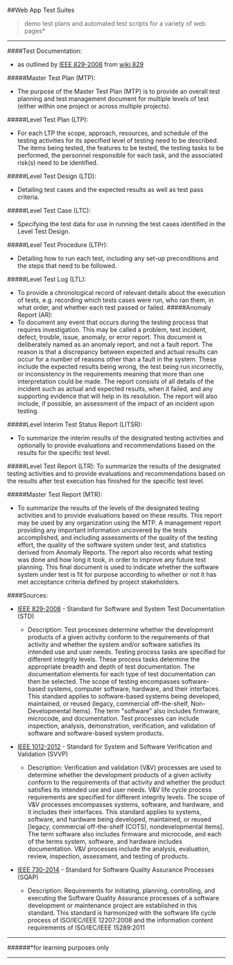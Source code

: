 ##Web App Test Suites
> demo test plans and automated test scripts for a variety of web pages*
_____________________________________________

####Test Documentation:
- as outlined by [IEEE 829-2008] from [wiki 829]

#####Master Test Plan (MTP): 
- The purpose of the Master Test Plan (MTP) is to provide an overall test planning and test management document for multiple levels of test (either within one project or across multiple projects).

#####Level Test Plan (LTP): 
- For each LTP the scope, approach, resources, and schedule of the testing activities for its specified level of testing need to be described. The items being tested, the features to be tested, the testing tasks to be performed, the personnel responsible for each task, and the associated risk(s) need to be identified.

#####Level Test Design (LTD): 
- Detailing test cases and the expected results as well as test pass criteria.

#####Level Test Case (LTC): 
- Specifying the test data for use in running the test cases identified in the Level Test Design.

#####Level Test Procedure (LTPr): 
- Detailing how to run each test, including any set-up preconditions and the steps that need to be followed.

#####Level Test Log (LTL): 
- To provide a chronological record of relevant details about the execution of tests, e.g. recording which tests cases were run, who ran them, in what order, and whether each test passed or failed.
#####Anomaly Report (AR): 
- To document any event that occurs during the testing process that requires investigation. This may be called a problem, test incident, defect, trouble, issue, anomaly, or error report. This document is deliberately named as an anomaly report, and not a fault report. The reason is that a discrepancy between expected and actual results can occur for a number of reasons other than a fault in the system. These include the expected results being wrong, the test being run incorrectly, or inconsistency in the requirements meaning that more than one interpretation could be made. The report consists of all details of the incident such as actual and expected results, when it failed, and any supporting evidence that will help in its resolution. The report will also include, if possible, an assessment of the impact of an incident upon testing.

#####Level Interim Test Status Report (LITSR): 
- To summarize the interim results of the designated testing activities and optionally to provide evaluations and recommendations based on the results for the specific test level.

#####Level Test Report (LTR): 
To summarize the results of the designated testing activities and to provide evaluations and recommendations based on the results after test execution has finished for the specific test level.

#####Master Test Report (MTR): 
- To summarize the results of the levels of the designated testing activities and to provide evaluations based on these results. This report may be used by any organization using the MTP. A management report providing any important information uncovered by the tests accomplished, and including assessments of the quality of the testing effort, the quality of the software system under test, and statistics derived from Anomaly Reports. The report also records what testing was done and how long it took, in order to improve any future test planning. This final document is used to indicate whether the software system under test is fit for purpose according to whether or not it has met acceptance criteria defined by project stakeholders.


####Sources:
- [IEEE 829-2008] - Standard for Software and System Test Documentation (STD)
  - Description: Test processes determine whether the development products of a given activity conform to the requirements of that activity and whether the system and/or software satisfies its intended use and user needs. Testing process tasks are specified for different integrity levels. These process tasks determine the appropriate breadth and depth of test documentation. The documentation elements for each type of test documentation can then be selected. The scope of testing encompasses software-based systems, computer software, hardware, and their interfaces. This standard applies to software-based systems being developed, maintained, or reused (legacy, commercial off-the-shelf, Non-Developmental Items). The term "software" also includes firmware, microcode, and documentation. Test processes can include inspection, analysis, demonstration, verification, and validation of software and software-based system products.  

- [IEEE 1012-2012] - Standard for System and Software Verification and Validation (SVVP)
  - Description: Verification and validation (V&V) processes are used to determine whether the development products of a given activity conform to the requirements of that activity and whether the product satisfies its intended use and user needs. V&V life cycle process requirements are specified for different integrity levels. The scope of V&V processes encompasses systems, software, and hardware, and it includes their interfaces. This standard applies to systems, software, and hardware being developed, maintained, or reused [legacy, commercial off-the-shelf (COTS), nondevelopmental items]. The term software also includes firmware and microcode, and each of the terms system, software, and hardware includes documentation. V&V processes include the analysis, evaluation, review, inspection, assessment, and testing of products.

- [IEEE 730-2014]  - Standard for Software Quality Assurance Processes (SQAP)
  - Description: Requirements for initiating, planning, controlling, and executing the Software Quality Assurance processes of a software development or maintenance project are established in this standard. This standard is harmonized with the software life cycle process of ISO/IEC/IEEE 12207:2008 and the information content requirements of ISO/IEC/IEEE 15289:2011



_____________________________________________

######*for learning purposes only




_______________________________

[IEEE 829-2008]:http://standards.ieee.org/findstds/standard/829-2008.html
[IEEE 1012-2012]:http://standards.ieee.org/findstds/standard/1012-2004.html
[IEEE 730-2014]:http://standards.ieee.org/findstds/standard/730-2014.html

[wiki 829]:http://en.wikipedia.org/wiki/IEEE_829

